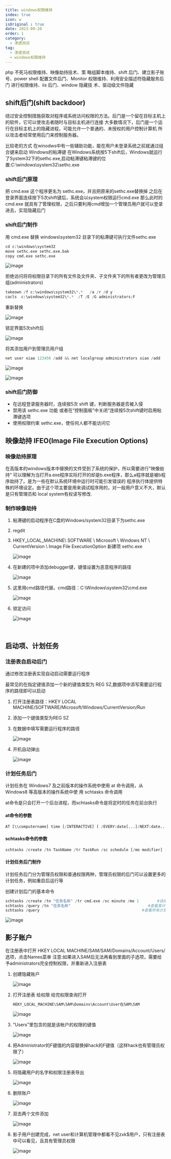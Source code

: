 ```yaml
---
title: windows权限维持
index: true
icon: w
isOriginal : true
date: 2023-09-20
order: 1
category:
  - 渗透测试
tag:
  - 渗透测试
  - windows权限维持
---
```


php 不死马权限维持、映像劫持技术、策 略组脚本维持、shift 后门、建立影子账 号、power shell 配置文件后门、Monitor 权限维持、利用安全描述符隐藏服务后门 进行权限维持、iis 后门、window 隐藏技 术、驱动级文件隐藏

## shift后门(shift backdoor)

绕过安全控制措施获取对程序或系统访问权限的方法。后门是一个留在目标主机上的软件，它可以使攻击者随时与目标主机进行连接 大多数情况下，后门是一个运行在目标主机上的<span data-type="text" style="color: var(--b3-font-color8);">隐藏进程</span>，可能允许一个<span data-type="text" style="color: var(--b3-font-color8);">普通的、未授权</span>的用户控制计算机 所以攻击者经常使用后门来控制服务器。

比较老的方式 在winodws中有一些辅助功能，能在用户未登录系统之前就通过组合键来启动 Windows的粘滞键 在Windows系统按5下shift后，Windows就运行了System32下的sethc.exe,启动粘滞键粘滞键的位置:C:\windows\system32\sethc.exe

### shift后门原理

把 cmd.exe 这个程序更名为 sethc.exe，并且把原来的sethc.exe替换掉 之后在登录界面连续按下5次shift键后，系统会以system权限运行cmd.exe 那么此时的 cmd.exe 就具有了管理权限，之后只要利用cmd增加一个管理员用户就可以登录进去，实现隐藏后门

### shift后门制作

用 cmd.exe 替换 windows\system32 目录下的粘滞键可执行文件sethc.exe

```python
cd c:\windows\system32 
move sethc.exe sethc.exe.bak 
copy cmd.exe sethc.exe
```

​![image](assets/image-20241031114913-ln9981t.png)​

拒绝访问将将权限目录下的所有文件及文件夹、子文件夹下的所有者更改为管理员组(administrators)

```python
takeown /f c:\windows\system32\*.*   /a /r /d y
cacls  c:\windows\system32\*.*  /T /E /G administrators:F
```

重新替换

​![image](assets/image-20241031125044-mk58tsj.png)​

锁定界面5次shift后

​![image](assets/image-20241031125438-uajkhx6.png)​

将其添加用户到管理员用户组

```python
net user xiao 123456 /add && net localgroup administrators xiao /add
```

​![image](assets/image-20241031130010-fu2u7j4.png)​

​![image](assets/image-20241031130116-2bl7ht4.png)​

### shift后门防御

* 在远程登录服务器时，连续按5次 shift 键，判断服务器是否被入侵
* 禁用该 sethc.exe 功能 或者在“控制面板”中关闭“连续按5次shift键时启用粘滞键选项
* 使用权限约束 sethc.exe，使任何人都不能访问它

## 映像劫持 IFEO(lmage File Execution Options)

### 映像劫持原理

在高版本的windows版本中<span data-type="text" style="color: var(--b3-font-color8);">替换的文件受到了系统的保护</span>，所以需要进行"映像劫持“ 可以理解为当打开a.exe程序实际打开的却是b.exe程序，那么a程序就是被b程序劫持了。是为一些在默认系统环境中运行时可能引发错误的 程序执行体提供特殊的环境设定。由于这个项主要是用来调试程序用的，对一般用户意义不大，默认是只有管理员和 local system有权读写修改.

### 制作映像劫持

1. 粘滞键的启动程序在C盘的Windows/system32目录下为sethc.exe
2. regdit
3. HKEY_LOCAL_MACHINE\ SOFTWARE \ Microsoft \ Windows NT \ CurrentVersion \ Image File ExecutionOption  新建项 sethc.exe

    ​![image](assets/image-20241031130555-obol89r.png)​
4. 在新建的项中添加debugger键，键值设置为恶意程序的路径

    ​![image](assets/image-20241031105122-g6bukei.png)​
5. 这里用cmd路径代替。cmd路径：C:\Windows\system32\cmd.exe

    ​![image](assets/image-20241031105226-df8lter.png)​
6. 锁定访问

    ​![image](assets/image-20241031104614-0re4z0p.png)​

​​

## 启动项、计划任务

### 注册表自启动后门

通过修改注册表实现自动启动需要运行程序

最常见的在指定键值添加一个新的键值类型为 REG SZ,数据项中添写需要运行程序的路径即可以启动

1. 打开注册表路径：HKEY LOCAL MACHINE/SOFTWARE/Microsoft/Windows/CurrentVersion/Run
2. 添加一个键值类型为REG SZ
3. 在数据中填写需要运行程序的路径

    ![image](assets/image-20241031133425-6ajjv4j.png)​
4. 开机自动弹出

    ​![image](assets/image-20241031133804-c4525mo.png)​

### 计划任务后门

计划任务在 Windows7 及之前版本的操作系统中使用 <span data-type="text" style="color: var(--b3-font-color8);">at </span>命令调用，从 Windows8 等高版本的操作系统中使 用 <span data-type="text" style="color: var(--b3-font-color8);">schtasks </span>命令调用

at命令是只会打开一个后台进程，而schtasks命令是将定时的任务在前台执行

#### at命令的参数

```python
AT [\\computername] time [/INTERACTIVE] [ /EVERY:date[...]/NEXT:date....]] "command'
```

#### schtasks命令的参数

```python
schtasks /create /tn TaskName /tr TaskRun /sc schedule [/mo modifier] [/d day] [/m monthl,month.] /i ldieTime] [/st StartTime] [/sd StartDate] [/ed EndDate] [/s computer [/u [domain\juser /p password]] [/ru {[Domain\]User "System"} [/rp Password]] /?
```

#### 计划任务后门制作

计划任务后门分为管理员权限和普通权限两种，管理员权限的后门可以设置更多的计划任务，例如重启后运行等

创建计划后门的基本命令

```python
schtasks /create /tn "任务名称" /tr cmd.exe /sc minute /mo 1        #该命令表示每分钟执行一次cmd.exe
schtasks /query /tn "任务名称"                                  #查看某计划任务:将“任务名称”替换为您要查看的任务的实际名称。
schtasks /query                                             #查看所有计划任务：然后按Enter键。
```

​![image](assets/image-20241031132315-qgu39gy.png)​

## 影子账户

在注册表中打开 HKEY LOCAL MACHINE/SAM/SAM/Domains/Account/Users/选项，点击Names菜单 注意:如果进入SAM后无法再看到里面的子选项，需要给予administrators完全控制权限，并重新进入注册表

1. 创建隐藏账户

    ​![image](assets/image-20241031111053-w6vxq3o.png)​
2. 打开注册表  给权限 <span data-type="text" style="color: var(--b3-font-color8);"> 给完权限查询打开</span>

    ```python
    HEKY_LOCAL_MACHINE\SAM\SAM\Domains\Account\User在SAM\SAM
    ```

    ​![image](assets/image-20241031111540-1c6p4lm.png)​
3. “Users”里包含的就是该帐户的权限的键值

    ​![image](assets/image-20241031112050-p4cgd65.png)​
4. 把Administrator的F键值的内容替换掉hack的F键值（这样hack也有管理员权限了）

    ​![image](assets/image-20241031112405-0lbv7j8.png)​
5. 将隐藏用户的名字和权限注册表导出

    ​![image](assets/image-20241031112754-boogpfq.png)​
6. 删除账户

    ​![image](assets/image-20241031113022-o7ziukm.png)​
7. 双击两个文件添加

    ​![image](assets/image-20241031113215-15kc7vm.png)​
8. 影子用户创建完成，net user和计算机管理中都看不见zxk$用户，只有注册表中可以看见，且具有管理员权限

    ​![image](assets/image-20241031113426-ob1mpk3.png)​

‍

‍
